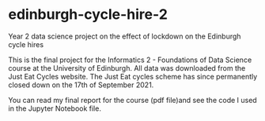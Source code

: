 # edinburgh-cycle-hire-2
Year 2 data science project on the effect of lockdown on the Edinburgh cycle hires

This is the final project for the Informatics 2 - Foundations of Data Science course at the University of Edinburgh. All data was downloaded from the Just Eat Cycles website. The Just Eat cycles scheme has since permanently closed down on the 17th of September 2021.

You can read my final report for the course (pdf file)and see the code I used in the Jupyter Notebook file.
